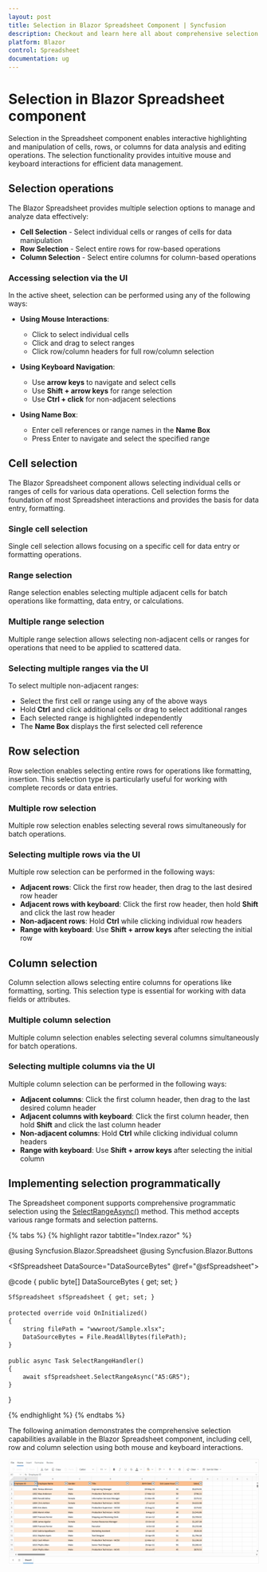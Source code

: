 ```yaml
---
layout: post
title: Selection in Blazor Spreadsheet Component | Syncfusion
description: Checkout and learn here all about comprehensive selection functionality in Syncfusion Blazor Spreadsheet component and much more.
platform: Blazor
control: Spreadsheet
documentation: ug
---
```


# Selection in Blazor Spreadsheet component

Selection in the Spreadsheet component enables interactive highlighting and manipulation of cells, rows, or columns for data analysis and editing operations. The selection functionality provides intuitive mouse and keyboard interactions for efficient data management.

## Selection operations

The Blazor Spreadsheet provides multiple selection options to manage and analyze data effectively:

* **Cell Selection** - Select individual cells or ranges of cells for data manipulation
* **Row Selection** - Select entire rows for row-based operations
* **Column Selection** - Select entire columns for column-based operations

### Accessing selection via the UI

In the active sheet, selection can be performed using any of the following ways:

* **Using Mouse Interactions**:
   * Click to select individual cells
   * Click and drag to select ranges
   * Click row/column headers for full row/column selection

* **Using Keyboard Navigation**:
   * Use **arrow keys** to navigate and select cells
   * Use **Shift + arrow keys** for range selection
   * Use **Ctrl + click** for non-adjacent selections

* **Using Name Box**:
   * Enter cell references or range names in the **Name Box**
   * Press Enter to navigate and select the specified range

## Cell selection

The Blazor Spreadsheet component allows selecting individual cells or ranges of cells for various data operations. Cell selection forms the foundation of most Spreadsheet interactions and provides the basis for data entry, formatting.

### Single cell selection

Single cell selection allows focusing on a specific cell for data entry or formatting operations.

### Range selection

Range selection enables selecting multiple adjacent cells for batch operations like formatting, data entry, or calculations.

### Multiple range selection

Multiple range selection allows selecting non-adjacent cells or ranges for operations that need to be applied to scattered data.

### Selecting multiple ranges via the UI

To select multiple non-adjacent ranges:

* Select the first cell or range using any of the above ways
* Hold **Ctrl** and click additional cells or drag to select additional ranges
* Each selected range is highlighted independently
* The **Name Box** displays the first selected cell reference

## Row selection

Row selection enables selecting entire rows for operations like formatting, insertion. This selection type is particularly useful for working with complete records or data entries.

### Multiple row selection

Multiple row selection enables selecting several rows simultaneously for batch operations.

### Selecting multiple rows via the UI

Multiple row selection can be performed in the following ways:

* **Adjacent rows**: Click the first row header, then drag to the last desired row header
* **Adjacent rows with keyboard**: Click the first row header, then hold **Shift** and click the last row header
* **Non-adjacent rows**: Hold **Ctrl** while clicking individual row headers
* **Range with keyboard**: Use **Shift + arrow keys** after selecting the initial row

## Column selection

Column selection allows selecting entire columns for operations like formatting, sorting. This selection type is essential for working with data fields or attributes.

### Multiple column selection

Multiple column selection enables selecting several columns simultaneously for batch operations.

### Selecting multiple columns via the UI

Multiple column selection can be performed in the following ways:

* **Adjacent columns**: Click the first column header, then drag to the last desired column header
* **Adjacent columns with keyboard**: Click the first column header, then hold **Shift** and click the last column header
* **Non-adjacent columns**: Hold **Ctrl** while clicking individual column headers
* **Range with keyboard**: Use **Shift + arrow keys** after selecting the initial column

## Implementing selection programmatically

The Spreadsheet component supports comprehensive programmatic selection using the [SelectRangeAsync()](https://help.syncfusion.com/cr/blazor/Syncfusion.Blazor.Spreadsheet.SfSpreadsheet.html#Syncfusion_Blazor_Spreadsheet_SfSpreadsheet_SelectRangeAsync_System_String_) method. This method accepts various range formats and selection patterns.

{% tabs %}
{% highlight razor tabtitle="Index.razor" %}

@using Syncfusion.Blazor.Spreadsheet
@using Syncfusion.Blazor.Buttons

<SfButton OnClick="SelectRangeHandler" Content="Select Range"></SfButton>
<SfSpreadsheet DataSource="DataSourceBytes" @ref="@sfSpreadsheet">
    <SpreadsheetRibbon></SpreadsheetRibbon>
</SfSpreadsheet>

@code {
    public byte[] DataSourceBytes { get; set; }

    SfSpreadsheet sfSpreadsheet { get; set; }

    protected override void OnInitialized()
    {
        string filePath = "wwwroot/Sample.xlsx";
        DataSourceBytes = File.ReadAllBytes(filePath);
    }

    public async Task SelectRangeHandler()
    {
        await sfSpreadsheet.SelectRangeAsync("A5:GR5");
    }
}

{% endhighlight %}
{% endtabs %}

The following animation demonstrates the comprehensive selection capabilities available in the Blazor Spreadsheet component, including cell, row and column selection using both mouse and keyboard interactions.

![Comprehensive selection demonstration](./images/selection-types.gif)

